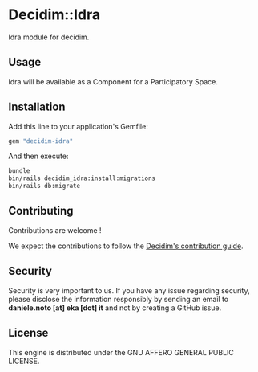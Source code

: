 # Decidim::Idra

Idra module for decidim.

## Usage

Idra will be available as a Component for a Participatory
Space.

## Installation

Add this line to your application's Gemfile:

```ruby
gem "decidim-idra"
```

And then execute:

```bash
bundle
bin/rails decidim_idra:install:migrations
bin/rails db:migrate
```

## Contributing

Contributions are welcome !

We expect the contributions to follow the [Decidim's contribution guide](https://github.com/decidim/decidim/blob/develop/CONTRIBUTING.adoc).

## Security

Security is very important to us. If you have any issue regarding security, please disclose the information responsibly by sending an email to __daniele.noto [at] eka [dot] it__ and not by creating a GitHub issue.

## License

This engine is distributed under the GNU AFFERO GENERAL PUBLIC LICENSE.
